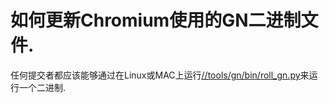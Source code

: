 
# 如何更新Chromium使用的GN二进制文件.

任何提交者都应该能够通过在Linux或MAC上运行[//tools/gn/bin/roll_gn.py](../bin/roll_gn.py)来运行一个二进制.
